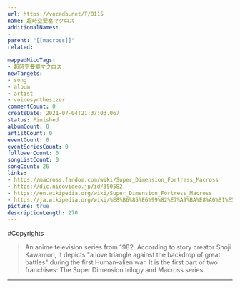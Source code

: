```yaml
---
url: https://vocadb.net/T/8115
name: 超時空要塞マクロス
additionalNames: 
- 
parent: "[[macross]]"
related:

mappedNicoTags:
- 超時空要塞マクロス
newTargets:
- song
- album
- artist
- voicesynthesizer
commentCount: 0
createDate: 2021-07-04T21:37:03.067
status: Finished
albumCount: 0
artistCount: 0
eventCount: 0
eventSeriesCount: 0
followerCount: 0
songListCount: 0
songCount: 26
links: 
- https://macross.fandom.com/wiki/Super_Dimension_Fortress_Macross
- https://dic.nicovideo.jp/id/350582
- https://en.wikipedia.org/wiki/Super_Dimension_Fortress_Macross
- https://ja.wikipedia.org/wiki/%E8%B6%85%E6%99%82%E7%A9%BA%E8%A6%81%E5%A1%9E%E3%83%9E%E3%82%AF%E3%83%AD%E3%82%B9
picture: true
descriptionLength: 270
---
```


#Copyrights

>An anime television series from 1982. According to story creator Shoji Kawamori, it depicts "a love triangle against the backdrop of great battles" during the first Human-alien war. It is the first part of two franchises: The Super Dimension trilogy and Macross series.

---

